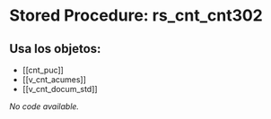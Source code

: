 # Stored Procedure: rs_cnt_cnt302

## Usa los objetos:
- [[cnt_puc]]
- [[v_cnt_acumes]]
- [[v_cnt_docum_std]]

*No code available.*
